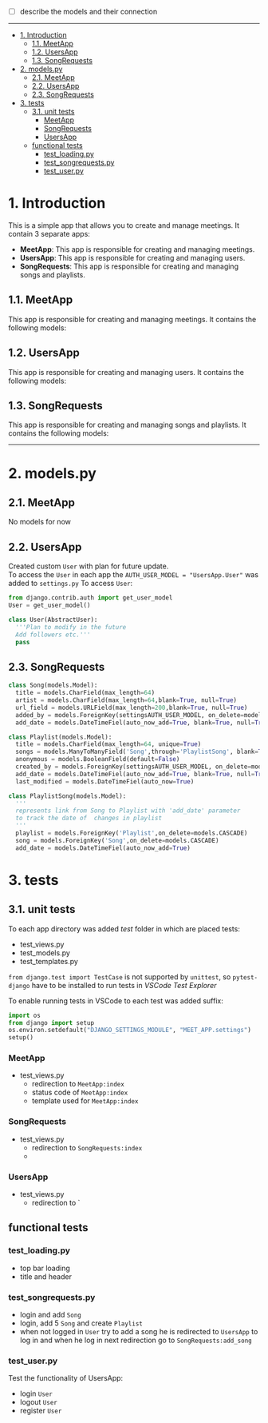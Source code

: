 - [ ] describe the models and their connection

---

- [1. Introduction](#1-introduction)
  - [1.1. MeetApp](#11-meetapp)
  - [1.2. UsersApp](#12-usersapp)
  - [1.3. SongRequests](#13-songrequests)
- [2. models.py](#2-modelspy)
  - [2.1. MeetApp](#21-meetapp)
  - [2.2. UsersApp](#22-usersapp)
  - [2.3. SongRequests](#23-songrequests)
- [3. tests](#3-tests)
  - [3.1. unit tests](#31-unit-tests)
    - [MeetApp](#meetapp)
    - [SongRequests](#songrequests)
    - [UsersApp](#usersapp)
  - [functional tests](#functional-tests)
    - [test\_loading.py](#test_loadingpy)
    - [test\_songrequests.py](#test_songrequestspy)
    - [test\_user.py](#test_userpy)


# 1. Introduction
This is a simple app that allows you to create and manage meetings. It contain 3 separate apps:
- **MeetApp**: This app is responsible for creating and managing meetings.
- **UsersApp**: This app is responsible for creating and managing users.
- **SongRequests**: This app is responsible for creating and managing songs and playlists.



## 1.1. MeetApp
This app is responsible for creating and managing meetings. It contains the following models:

## 1.2. UsersApp
This app is responsible for creating and managing users. It contains the following models:

## 1.3. SongRequests
This app is responsible for creating and managing songs and playlists. It contains the following models:

---
# 2. models.py
## 2.1. MeetApp
No models for now

## 2.2. UsersApp
Created custom `User` with plan for future update.\
To access the `User` in each app the `AUTH_USER_MODEL = "UsersApp.User"` was added to `settings.py`
To access `User`:
```python
from django.contrib.auth import get_user_model
User = get_user_model()
```

```python
class User(AbstractUser):
  '''Plan to modify in the future
  Add followers etc.'''
  pass
```


## 2.3. SongRequests
```python
class Song(models.Model):
  title = models.CharField(max_length=64)
  artist = models.CharField(max_length=64,blank=True, null=True)
  url_field = models.URLField(max_length=200,blank=True, null=True)
  added_by = models.ForeignKey(settingsAUTH_USER_MODEL, on_delete=models.SET_NULL,null=True, related_name="songs")
  add_date = models.DateTimeFiel(auto_now_add=True, blank=True, null=True)

class Playlist(models.Model):
  title = models.CharField(max_length=64, unique=True)
  songs = models.ManyToManyField('Song',through='PlaylistSong', blank=True,related_name="parent_playlists")
  anonymous = models.BooleanField(default=False)
  created_by = models.ForeignKey(settingsAUTH_USER_MODEL, on_delete=models.SET_NULL,null=True, blank=True, related_name="playlists")
  add_date = models.DateTimeFiel(auto_now_add=True, blank=True, null=True)
  last_modified = models.DateTimeFiel(auto_now=True)

class PlaylistSong(models.Model):
  '''
  represents link from Song to Playlist with 'add_date' parameter
  to track the date of  changes in playlist
  '''
  playlist = models.ForeignKey('Playlist',on_delete=models.CASCADE)
  song = models.ForeignKey('Song',on_delete=models.CASCADE)
  add_date = models.DateTimeFiel(auto_now_add=True)
```

# 3. tests

## 3.1. unit tests
To each app directory was added *test* folder in which are placed tests:
- test_views.py
- test_models.py
- test_templates.py

`from django.test import TestCase` is not supported by `unittest`, so `pytest-django` have to be installed to run tests in *VSCode Test Explorer*

To enable running tests in VSCode to each test was added suffix:

```python
import os
from django import setup
os.environ.setdefault("DJANGO_SETTINGS_MODULE", "MEET_APP.settings")
setup()
```

### MeetApp
- test_views.py
  - redirection to `MeetApp:index`
  - status code of `MeetApp:index`
  - template used for `MeetApp:index`
### SongRequests
- test_views.py
  - redirection to `SongRequests:index`
  - 
### UsersApp
- test_views.py
  - redirection to `

## functional tests
### test_loading.py
- top bar loading
- title and header

### test_songrequests.py
- login and add `Song`
- login, add 5 `Song` and create `Playlist`
- when not logged in `User` try to add a song he is redirected to `UsersApp` to log in and when he log in next redirection go to `SongRequests:add_song`

### test_user.py
Test the functionality of UsersApp:
- login `User`
- logout `User`
- register `User`